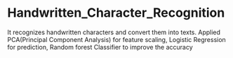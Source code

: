# Handwritten_Character_Recognition
It recognizes handwritten characters and convert them into texts. Applied PCA(Principal Component Analysis) for feature scaling, Logistic Regression for prediction, Random forest Classifier to improve the accuracy
